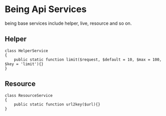 # Being Api Services

being base services include helper, live, resource and so on.


## Helper

```
class HelperService
{
    public static function limit($request, $default = 10, $max = 100, $key = 'limit'){}
}
```

## Resource

```
class ResourceService
{
    public static function url2key($url){}
}
```